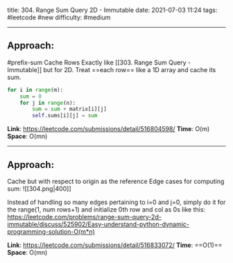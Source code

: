 title: 304. Range Sum Query 2D - Immutable
date: 2021-07-03 11:24
tags: #leetcode #new
difficulty: #medium 

---
## Approach:
#prefix-sum  Cache Rows
Exactly like [[303. Range Sum Query - Immutable]] but for 2D.
Treat ==each row== like a 1D array and cache its sum.

```python
for i in range(m):
	sum = 0  
	for j in range(n):
		sum = sum + matrix[i][j]
		self.sums[i][j] = sum
```

**Link**: https://leetcode.com/submissions/detail/516804598/
**Time**: O(m)
**Space**: O(mn)

---
## Approach:
Cache but with respect to origin as the reference
Edge cases for computing sum:
![[304.png|400]]

Instead of handling so many edges pertaining to i=0 and j=0, simply do it for the range(1, num rows+1)
and initialize 0th row and col as 0s
like this: https://leetcode.com/problems/range-sum-query-2d-immutable/discuss/525902/Easy-understand-python-dynamic-programming-solution-O(m*n)

**Link**: https://leetcode.com/submissions/detail/516833072/
**Time**: ==O(1)==
**Space**: O(mn)